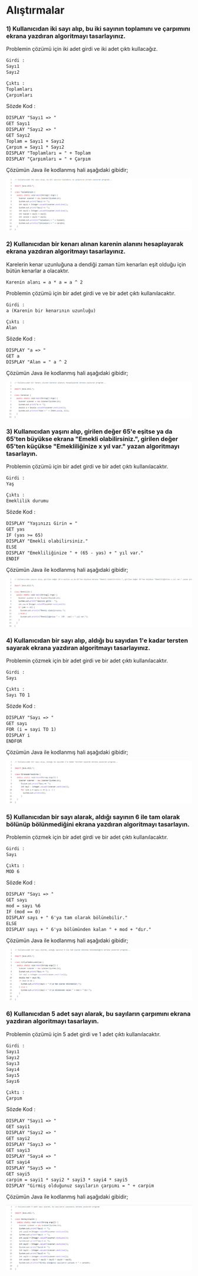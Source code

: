 # Alıştırmalar

### 1) Kullanıcıdan iki sayı alıp, bu iki sayının toplamını ve çarpımını ekrana yazdıran algoritmayı tasarlayınız.

Problemin çözümü için iki adet girdi ve iki adet çıktı kullacağız.

```
Girdi : 
Sayı1
Sayı2
```

```
Çıktı : 
Toplamları
Çarpımları
```
Sözde Kod : 

```
DISPLAY "Sayı1 => "
GET Sayı1
DISPLAY "Sayı2 => "
GET Sayı2
Toplam = Sayı1 + Sayı2
Çarpım = Sayı1 * Sayı2
DISPLAY "Toplamları = " + Toplam
DISPLAY "Çarpımları = " + Çarpım
```

Çözümün Java ile kodlanmış hali aşağıdaki gibidir;

![gorsel](https://github.com/SenaOzcn/Algoritma/blob/MIT-License/TemelAlgoritmaOrnekleri3/Images/Toplam%26Carpim.png)

### 2) Kullanıcıdan bir kenarı alınan karenin alanını hesaplayarak ekrana yazdıran algoritmayı tasarlayınız.

Karelerin kenar uzunluğuna a dendiği zaman tüm kenarları eşit olduğu için bütün kenarlar a olacaktır.

```
Karenin alanı = a * a = a ^ 2
```
Problemin çözümü için bir adet girdi ve ve bir adet çıktı kullanılacaktır.

```
Girdi : 
a (Karenin bir kenarının uzunluğu)
```

```
Çıktı : 
Alan
```

Sözde Kod :
```
DISPLAY "a => "
GET a
DISPLAY "Alan = " a ^ 2
```

Çözümün Java ile kodlanmış hali aşağıdaki gibidir;

![gorsel](https://github.com/SenaOzcn/Algoritma/blob/MIT-License/TemelAlgoritmaOrnekleri3/Images/KareAlan.png)

### 3) Kullanıcıdan yaşını alıp, girilen değer 65'e eşitse ya da 65'ten büyükse ekrana "Emekli olabilirsiniz.", girilen değer 65'ten küçükse "Emekliliğinize x yıl var." yazan algoritmayı tasarlayın.

Problemin çözümü için bir adet girdi ve bir adet çıktı kullanılacaktır.

```
Girdi : 
Yaş
```
```
Çıktı :
Emeklilik durumu
```

Sözde Kod : 

```
DISPLAY "Yaşınızı Girin = "
GET yas
IF (yas >= 65)
DISPLAY "Emekli olabilirsiniz."
ELSE
DISPLAY "Emekliliğinize " + (65 - yas) + " yıl var."
ENDIF
```

Çözümün Java ile kodlanmış hali aşağıdaki gibidir;

![gorsel](https://github.com/SenaOzcn/Algoritma/blob/MIT-License/TemelAlgoritmaOrnekleri3/Images/Emeklilik.png)

### 4) Kullanıcıdan bir sayı alıp, aldığı bu sayıdan 1'e kadar tersten sayarak ekrana yazdıran algoritmayı tasarlayınız.

Problemin çözmek için bir adet girdi ve bir adet çıktı kullanılacaktır.

```
Girdi : 
Sayı
```

```
Çıktı :
Sayı TO 1
```

Sözde Kod :

```
DISPLAY "Sayı => "
GET sayı
FOR (i = sayi TO 1)
DISPLAY i
ENDFOR
```

Çözümün Java ile kodlanmış hali aşağıdaki gibidir;

![gorsel](https://github.com/SenaOzcn/Algoritma/blob/MIT-License/TemelAlgoritmaOrnekleri3/Images/BireKadarYazdirma.png)

### 5) Kullanıcıdan bir sayı alarak, aldığı sayının 6 ile tam olarak bölünüp bölünmediğini ekrana yazdıran algoritmayı tasarlayın.

Problemin çözmek için bir adet girdi ve bir adet çıktı kullanılacaktır.

```
Girdi : 
Sayı
```

```
Çıktı :
MOD 6
```

Sözde Kod :

```
DISPLAY "Sayı => "
GET sayı
mod = sayı %6
IF (mod == 0)
DISPLAY sayı + " 6'ya tam olarak bölünebilir."
ELSE
DISPLAY sayı + " 6'ya bölümünden kalan " + mod + "dır."
```

Çözümün Java ile kodlanmış hali aşağıdaki gibidir;

![gorsel](https://github.com/SenaOzcn/Algoritma/blob/MIT-License/TemelAlgoritmaOrnekleri3/Images/AltiyaTamBolunebilme.png)

### 6) Kullanıcıdan 5 adet sayı alarak, bu sayıların çarpımını ekrana yazdıran algoritmayı tasarlayın.

Problemin çözümü için 5 adet girdi ve 1 adet çıktı kullanılacaktır.

```
Girdi :
Sayı1
Sayı2
Sayı3
Sayı4
Sayı5
Sayı6
```
```
Çıktı :
Çarpım
```
Sözde Kod :

```
DISPLAY "Sayı1 => "
GET sayi1
DISPLAY "Sayı2 => "
GET sayi2
DISPLAY "Sayı3 => "
GET sayi3
DISPLAY "Sayı4 => "
GET sayi4
DISPLAY "Sayı5 => "
GET sayi5
carpim = sayi1 * sayi2 * sayi3 * sayi4 * sayi5
DISPLAY "Girmiş olduğunuz sayıların çarpımı = " + carpim
```

Çözümün Java ile kodlanmış hali aşağıdaki gibidir;

![gorsel](https://github.com/SenaOzcn/Algoritma/blob/MIT-License/TemelAlgoritmaOrnekleri3/Images/BesSayiCapimi.png)
